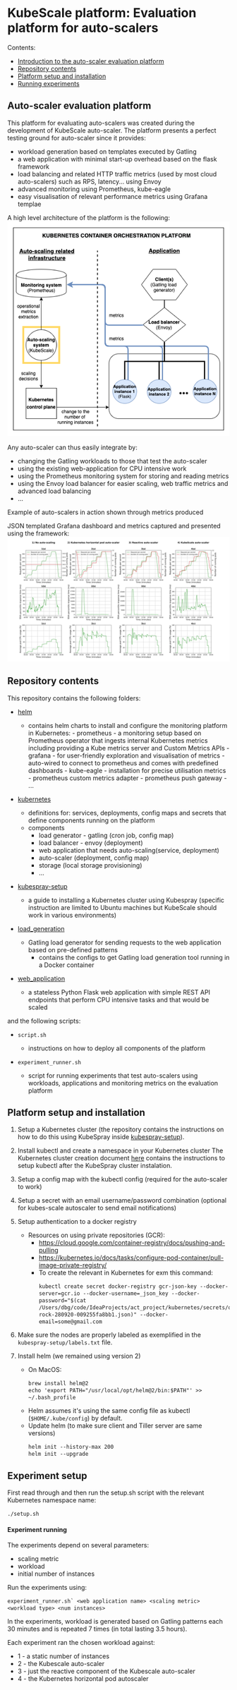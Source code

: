 KubeScale platform: Evaluation platform for auto-scalers
=====================

Contents:
- [Introduction to the auto-scaler evaluation platform](#high-level)
- [Repository contents](#contents)
- [Platform setup and installation](#setup)
- [Running experiments](#exp-setup)

Auto-scaler evaluation platform <a name="high-level"></a>
------------------

This platform for evaluating auto-scalers was created during the development of KubeScale auto-scaler.
The platform presents a perfect testing ground for auto-scaler since it provides:
- workload generation based on templates executed by Gatling
- a web application with minimal start-up overhead based on the flask framework  
- load balancing and related HTTP traffic metrics (used by most cloud auto-scalers) such as RPS, latency... using Envoy
- advanced monitoring using Prometheus, kube-eagle
- easy visualisation of relevant performance metrics using Grafana templae


A high level architecture of the platform is the following:
![High level architecture](img/Architecture-High-level.png)


Any auto-scaler can thus easily integrate by:
- changing the Gatling workloads to those that test the auto-scaler
- using the existing web-application for CPU intensive work
- using the Prometheus monitoring system for storing and reading metrics 
- using the Envoy load balancer for easier scaling, web traffic metrics and advanced load balancing
- ...


Example of auto-scalers in action shown through metrics produced 

JSON templated Grafana dashboard and metrics captured and presented using the framework: 
![Grafana](img/Example-Grafana-Dashboard.jpg)

Repository contents <a name="contents"></a>
------------------

This repository contains the following folders:
- [helm](helm)
  - contains helm charts to install and configure the monitoring platform in Kubernetes:
        - prometheus - a monitoring setup based on Prometheus operator that ingests internal Kubernetes metrics including providing a Kube metrics server and Custom Metrics APIs
        - grafana -  for user-friendly exploration and visualisation of metrics
            - auto-wired to connect to prometheus and comes with predefined dashboards
        - kube-eagle - installation for precise utilisation metrics
        - prometheus custom metrics adapter
        - prometheus push gateway
        - ...
    
- [kubernetes](kubernetes)
    - definitions for: services, deployments, config maps and secrets that define components running on the platform
    - components
        - load generator - gatling (cron job, config map)
        - load balancer - envoy (deployment)
        - web application that needs auto-scaling(service, deployment)
        - auto-scaler (deployment, config map)
        - storage (local storage provisioning)
        - ...
    
- [kubespray-setup](kubespray-setup)
    - a guide to installing a Kubernetes cluster using Kubespray (specific instruction are limited to Ubuntu machines but KubeScale should work in various environments)
    
- [load_generation](load_generation)
    - Gatling load generator for sending requests to the web application based on pre-defined patterns
        - contains the configs to get Gatling load generation tool running in a Docker container 
    
- [web_application](web_application)
    - a stateless  Python Flask web application with simple REST API endpoints that perform CPU intensive tasks and that would be scaled
    
and the following scripts:

- `script.sh`
    - instructions on how to deploy all components of the platform
    
- `experiment_runner.sh`
    - script for running experiments that test auto-scalers using workloads, applications and monitoring metrics on the evaluation platform
    

Platform setup and installation <a name="setup"></a>
------------------ 

1) Setup a Kubernetes cluster (the repository contains the instructions on how to do this using KubeSpray inside [kubespray-setup](kubespray-setup)).

2) Install kubectl and create a namespace in your Kubernetes cluster
The Kubernetes cluster creation document [here](./_initial_kubespray_setup/setup_instructions.md) contains the instructions to setup kubectl after the KubeSpray cluster instalation. 

3) Setup a config map with the kubectl config (required for the auto-scaler to work)

4) Setup a secret with an email username/password combination (optional for kubes-scale autoscaler to send email notifications)

5) Setup authentication to a docker registry
    - Resources on using private repositories (GCR):
        - https://cloud.google.com/container-registry/docs/pushing-and-pulling
        - https://kubernetes.io/docs/tasks/configure-pod-container/pull-image-private-registry/
      - To create the relevant in Kubernetes for exm this command:
        ```
        kubectl create secret docker-registry gcr-json-key --docker-server=gcr.io --docker-username=_json_key --docker-password="$(cat /Users/dbg/code/IdeaProjects/act_project/kubernetes/secrets/our-rock-280920-009255fa8bb1.json)" --docker-email=some@gmail.com
        ```

6) Make sure the nodes are properly labeled as exemplified in the `kubespray-setup/labels.txt` file.

7) Install helm (we remained using version 2)
   - On MacOS:
        ```
        brew install helm@2
        echo 'export PATH="/usr/local/opt/helm@2/bin:$PATH"' >> ~/.bash_profile
        ```
   - Helm assumes it's using the same config file as kubectl (`$HOME/.kube/config`) by default.
   - Update helm (to make sure client and Tiller server are same versions)
        ```
        helm init --history-max 200
        helm init --upgrade
        ```

Experiment setup <a name="exp-setup"></a>
--------------------------------

First read through and then run the setup.sh script with the relevant Kubernetes namespace name:
```
./setup.sh
```

#### Experiment running

The experiments depend on several parameters:
- scaling metric
- workload
- initial number of instances

Run the experiments using:
```
experiment_runner.sh` <web application name> <scaling metric> <workload type> <num instances>
````

In the experiments, workload is generated based on Gatling patterns each 30 minutes and is repeated 7 times (in total lasting 3.5 hours).

Each experiment ran the chosen workload against:
- 1 - a static number of instances
- 2 - the Kubescale auto-scaler  
- 3 - just the reactive component of the Kubescale auto-scaler 
- 4 - the Kubernetes horizontal pod autoscaler
